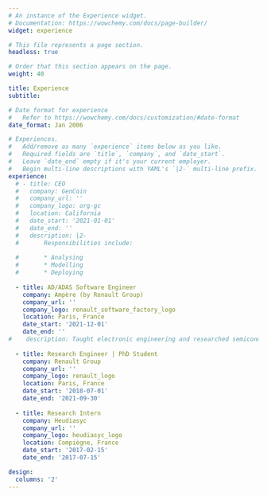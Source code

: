```yaml
---
# An instance of the Experience widget.
# Documentation: https://wowchemy.com/docs/page-builder/
widget: experience

# This file represents a page section.
headless: true

# Order that this section appears on the page.
weight: 40

title: Experience
subtitle:

# Date format for experience
#   Refer to https://wowchemy.com/docs/customization/#date-format
date_format: Jan 2006

# Experiences.
#   Add/remove as many `experience` items below as you like.
#   Required fields are `title`, `company`, and `date_start`.
#   Leave `date_end` empty if it's your current employer.
#   Begin multi-line descriptions with YAML's `|2-` multi-line prefix.
experience:
  # - title: CEO
  #   company: GenCoin
  #   company_url: ''
  #   company_logo: org-gc
  #   location: California
  #   date_start: '2021-01-01'
  #   date_end: ''
  #   description: |2-
  #       Responsibilities include:
        
  #       * Analysing
  #       * Modelling
  #       * Deploying
        
  - title: AD/ADAS Software Engineer
    company: Ampère (by Renault Group)
    company_url: ''
    company_logo: renault_software_factory_logo
    location: Paris, France
    date_start: '2021-12-01'
    date_end: ''
#    description: Taught electronic engineering and researched semiconductor physics.
        
  - title: Research Engineer | PhD Student
    company: Renault Group
    company_url: ''
    company_logo: renault_logo
    location: Paris, France
    date_start: '2018-07-01'
    date_end: '2021-09-30'
        
  - title: Research Intern
    company: Heudiasyc
    company_url: ''
    company_logo: heudiasyc_logo
    location: Compiègne, France
    date_start: '2017-02-15'
    date_end: '2017-07-15'

design:
  columns: '2'
---
```

